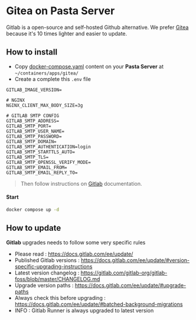 # Gitea on Pasta Server


Gitlab is a open-source and self-hosted Github alternative.
We prefer [Gitea](../gitea) because it's 10 times lighter and easier to update.

## How to install

- Copy [docker-compose.yaml](./docker-compose.yaml) content on your **Pasta Server** at `~/containers/apps/gitea/`
- Create a complete this `.env` file
```dotenv
GITLAB_IMAGE_VERSION=

# NGINX
NGINX_CLIENT_MAX_BODY_SIZE=3g

# GITLAB SMTP CONFIG
GITLAB_SMTP_ADDRESS=
GITLAB_SMTP_PORT=
GITLAB_SMTP_USER_NAME=
GITLAB_SMTP_PASSWORD=
GITLAB_SMTP_DOMAIN=
GITLAB_SMTP_AUTHENTICATION=login
GITLAB_SMTP_STARTTLS_AUTO=
GITLAB_SMTP_TLS=
GITLAB_SMTP_OPENSSL_VERIFY_MODE=
GITLAB_SMTP_EMAIL_FROM=
GITLAB_SMTP_EMAIL_REPLY_TO=
```

> Then follow instructions on [Gitlab](https://docs.gitlab.com/ee) documentation.

#### Start
```bash
docker compose up -d
```

## How to update

**Gitlab** upgrades needs to follow some very specific rules
- Please read : https://docs.gitlab.com/ee/update/
- Published Gitlab versions : https://docs.gitlab.com/ee/update/#version-specific-upgrading-instructions
- Latest version changelog : https://gitlab.com/gitlab-org/gitlab-foss/blob/master/CHANGELOG.md
- Upgrade version paths : https://docs.gitlab.com/ee/update/#upgrade-paths
- Always check this before upgrading : https://docs.gitlab.com/ee/update/#batched-background-migrations
- INFO : Gitlab Runner is always upgraded to latest version